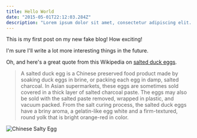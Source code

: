 ```yaml
---
title: Hello World
date: "2015-05-01T22:12:03.284Z"
description: "Lorem ipsum dolor sit amet, consectetur adipiscing elit. Curabitur ullamcorper eleifend justo ut sodales. Suspendisse ultrices tortor sed sollicitudin iaculis. Praesent sagittis purus est, vel aliquam nisi vehicula vitae. Lorem ipsum dolor sit amet, consectetur adipiscing elit. Phasellus porta sed tellus in posuere. Proin et urna et tortor aliquet commodo. Curabitur convallis volutpat lectus sit amet suscipit. Phasellus purus risus, tincidunt eget pulvinar at, pellentesque et metus. Sed placerat eros in lorem pharetra, sit amet efficitur leo efficitur. Maecenas at dolor dolor. Donec eros quam, aliquam eu maximus sed, gravida at massa."
---
```


This is my first post on my new fake blog! How exciting!

I'm sure I'll write a lot more interesting things in the future.

Oh, and here's a great quote from this Wikipedia on
[salted duck eggs](http://en.wikipedia.org/wiki/Salted_duck_egg).

> A salted duck egg is a Chinese preserved food product made by soaking duck
> eggs in brine, or packing each egg in damp, salted charcoal. In Asian
> supermarkets, these eggs are sometimes sold covered in a thick layer of salted
> charcoal paste. The eggs may also be sold with the salted paste removed,
> wrapped in plastic, and vacuum packed. From the salt curing process, the
> salted duck eggs have a briny aroma, a gelatin-like egg white and a
> firm-textured, round yolk that is bright orange-red in color.

![Chinese Salty Egg](./salty_egg.jpg)
